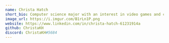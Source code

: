 ```yaml
---
name: Christa Hatch
short_bio: Computer science major with an interest in video games and cosplay.
image_url: https://i.imgur.com/B1rLn1P.png
website: https://www.linkedin.com/in/christa-hatch-61231914a
github: ChristaKH
discord: ChristaKH#5684
---
```

